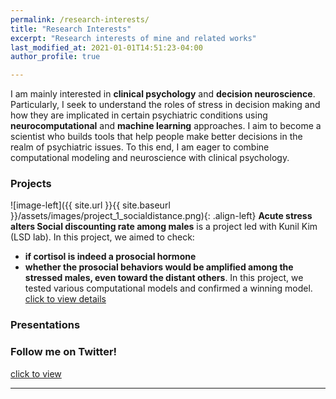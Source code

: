 ```yaml
---
permalink: /research-interests/
title: "Research Interests"
excerpt: "Research interests of mine and related works"
last_modified_at: 2021-01-01T14:51:23-04:00
author_profile: true

---
```

I am mainly interested in **clinical psychology** and **decision neuroscience**. Particularly, I seek to understand the roles of stress in decision making and how they are implicated in certain psychiatric conditions using **neurocomputational** and **machine learning** approaches. I aim to become a scientist who builds tools that help people make better decisions in the realm of psychiatric issues. To this end, I am eager to combine computational modeling and neuroscience with clinical psychology.

### Projects

![image-left]({{ site.url }}{{ site.baseurl }}/assets/images/project_1_socialdistance.png){: .align-left} **Acute stress alters Social discounting rate among males** is a project led with Kunil Kim (LSD lab). In this project, we aimed to check:
* **if cortisol is indeed a prosocial hormone** 
* **whether the prosocial behaviors would be amplified among the stressed males, even toward the distant others**.
In this project, we tested various computational models and confirmed a winning model. 
[click to view details](/docs/project_1_socialdistance.pdf)

### Presentations

### Follow me on Twitter!

[click to view](https://twitter.com/JeunghyunLee)

---
